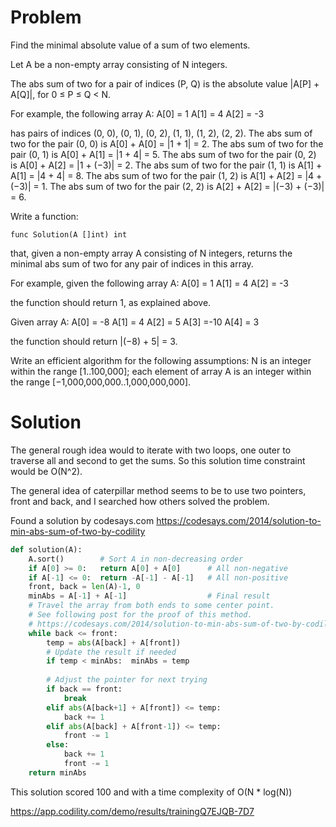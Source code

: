 # Problem
Find the minimal absolute value of a sum of two elements.



Let A be a non-empty array consisting of N integers.

The abs sum of two for a pair of indices (P, Q) is the absolute value |A[P] + A[Q]|, for 0 ≤ P ≤ Q < N.

For example, the following array A:
  A[0] =  1
  A[1] =  4
  A[2] = -3

has pairs of indices (0, 0), (0, 1), (0, 2), (1, 1), (1, 2), (2, 2).
The abs sum of two for the pair (0, 0) is A[0] + A[0] = |1 + 1| = 2.
The abs sum of two for the pair (0, 1) is A[0] + A[1] = |1 + 4| = 5.
The abs sum of two for the pair (0, 2) is A[0] + A[2] = |1 + (−3)| = 2.
The abs sum of two for the pair (1, 1) is A[1] + A[1] = |4 + 4| = 8.
The abs sum of two for the pair (1, 2) is A[1] + A[2] = |4 + (−3)| = 1.
The abs sum of two for the pair (2, 2) is A[2] + A[2] = |(−3) + (−3)| = 6.

Write a function:

    func Solution(A []int) int

that, given a non-empty array A consisting of N integers, returns the minimal abs sum of two for any pair of indices in this array.

For example, given the following array A:
  A[0] =  1
  A[1] =  4
  A[2] = -3

the function should return 1, as explained above.

Given array A:
  A[0] = -8
  A[1] =  4
  A[2] =  5
  A[3] =-10
  A[4] =  3

the function should return |(−8) + 5| = 3.

Write an efficient algorithm for the following assumptions:
N is an integer within the range [1..100,000];
each element of array A is an integer within the range [−1,000,000,000..1,000,000,000].


# Solution

The general rough idea would to iterate with two loops,
one outer to traverse all and second to get the sums.
So this solution time constraint would be O(N^2).

The general idea of caterpillar method seems to be to
use two pointers, front and back, and I searched how
others solved the problem.

Found a solution by codesays.com
https://codesays.com/2014/solution-to-min-abs-sum-of-two-by-codility

```python
def solution(A):
    A.sort()        # Sort A in non-decreasing order
    if A[0] >= 0:   return A[0] + A[0]      # All non-negative
    if A[-1] <= 0:  return -A[-1] - A[-1]   # All non-positive
    front, back = len(A)-1, 0
    minAbs = A[-1] + A[-1]                  # Final result
    # Travel the array from both ends to some center point.
    # See following post for the proof of this method.
    # https://codesays.com/2014/solution-to-min-abs-sum-of-two-by-codility
    while back <= front:
        temp = abs(A[back] + A[front])
        # Update the result if needed
        if temp < minAbs:  minAbs = temp
        
        # Adjust the pointer for next trying
        if back == front: 
            break
        elif abs(A[back+1] + A[front]) <= temp:     
            back += 1
        elif abs(A[back] + A[front-1]) <= temp:     
            front -= 1
        else:                                       
            back += 1
            front -= 1
    return minAbs
```

This solution scored 100 and with a time complexity of O(N * log(N)) 

https://app.codility.com/demo/results/trainingQ7EJQB-7D7


